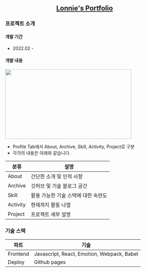 <h2 align="center">
  <a href="https://aosjehdgus.github.io/lonnie-portfolio/" target="_blank">Lonnie's Portfolio</a>
</h2>
<div align="center">
</div>

### 프로젝트 소개
#### 개발 기간
- 2022.02 - 

#### 개발 내용
<img src="https://user-images.githubusercontent.com/66933768/161512635-0cec5b4a-005e-42fa-b5e9-ebcb36a32eed.gif" width="400" height="220" />

- Profile Tab에서 About, Archive, Skill, Activity, Project로 구분
- 각각의 내용은 아래와 같습니다.
  
|분류|설명|
|---|---|
|About|간단한 소개 및 인적 사항|
|Archive|깃허브 및 기술 블로그 공간|
|Skill|활용 가능한 기술 스택에 대한 숙련도|
|Activity|현재까지 활동 나열|
|Project|프로젝트 세부 설명|

### 기술 스택
|파트|기술|
|---|---|
|Frontend|Javascript, React, Emotion, Webpack, Babel|
|Deploy|Github pages|
